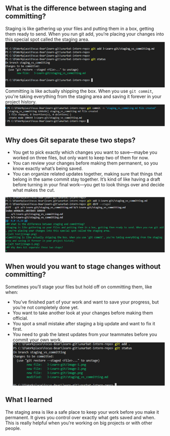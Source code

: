 ## What is the difference between staging and committing?
Staging is like gathering up your files and putting them in a box, getting them ready to send. When you run git add, you’re placing your changes into this special spot called the staging area.
![alt text](image.png)
Committing is like actually shipping the box. When you use `git commit`, you're taking everything from the staging area and saving it forever in your project history.
![alt text](image-1.png)
## Why does Git separate these two steps?

- You get to pick exactly which changes you want to save—maybe you worked on three files, but only want to keep two of them for now.
- You can review your changes before making them permanent, so you know exactly what’s being saved.
- You can organize related updates together, making sure that things that belong in the same commit stay together.
It’s kind of like having a draft before turning in your final work—you get to look things over and decide what makes the cut.

![alt text](image-2.png)

## When would you want to stage changes without committing?
Sometimes you’ll stage your files but hold off on committing them, like when:

- You’ve finished part of your work and want to save your progress, but you’re not completely done yet.
- You want to take another look at your changes before making them official.
- You spot a small mistake after staging a big update and want to fix it first.
- You need to grab the latest updates from your teammates before you commit your own work.
![alt text](image-3.png)

## What I learned

The staging area is like a safe place to keep your work before you make it permanent. It gives you control over exactly what gets saved and when. This is really helpful when you're working on big projects or with other people.